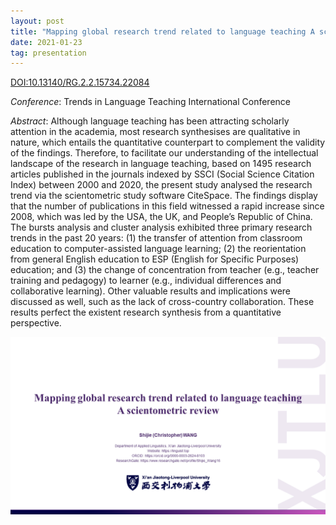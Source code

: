 ```yaml
---
layout: post
title: "Mapping global research trend related to language teaching A scientometric review"
date: 2021-01-23
tag: presentation
---
```


[DOI:10.13140/RG.2.2.15734.22084](https://www.researchgate.net/publication/348694103_Mapping_global_research_trend_related_to_language_teaching_A_scientometric_review)

*Conference*: Trends in Language Teaching International Conference

*Abstract*: Although language teaching has been attracting scholarly attention
in the academia, most research synthesises are qualitative in nature, which
entails the quantitative counterpart to complement the validity of the findings.
Therefore, to facilitate our understanding of the intellectual landscape of the
research in language teaching, based on 1495 research articles published in the
journals indexed by SSCI (Social Science Citation Index) between 2000 and 2020,
the present study analysed the research trend via the scientometric study
software CiteSpace. The findings display that the number of publications in this
field witnessed a rapid increase since 2008, which was led by the USA, the UK,
and People’s Republic of China. The bursts analysis and cluster analysis
exhibited three primary research trends in the past 20 years: (1) the transfer
of attention from classroom education to computer-assisted language learning;
(2) the reorientation from general English education to ESP (English for
Specific Purposes) education; and (3) the change of concentration from teacher
(e.g., teacher training and pedagogy) to learner (e.g., individual differences
and collaborative learning). Other valuable results and implications were
discussed as well, such as the lack of cross-country collaboration. These
results perfect the existent research synthesis from a quantitative perspective.

![](/picture_Wang(2021).png)
